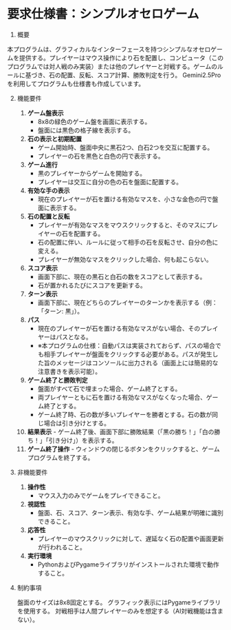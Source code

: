 # 要求仕様書：シンプルオセロゲーム

1. 概要

本プログラムは、グラフィカルなインターフェースを持つシンプルなオセロゲームを提供する。プレイヤーはマウス操作により石を配置し、コンピュータ（このプログラムでは対人戦のみ実装）または他のプレイヤーと対戦する。ゲームのルールに基づき、石の配置、反転、スコア計算、勝敗判定を行う。
Gemini2.5Pro を利用してプログラムも仕様書も作成しています。

2. 機能要件

    1. **ゲーム盤表示**
       - 8x8の緑色のゲーム盤を画面に表示する。
       - 盤面には黒色の格子線を表示する。
    2. **石の表示と初期配置**
       - ゲーム開始時、盤面中央に黒石2つ、白石2つを交互に配置する。
       - プレイヤーの石を黒色と白色の円で表示する。
    3. **ゲーム進行**
       - 黒のプレイヤーからゲームを開始する。
       - プレイヤーは交互に自分の色の石を盤面に配置する。
    4. **有効な手の表示**
       - 現在のプレイヤーが石を置ける有効なマスを、小さな金色の円で盤面に表示する。
    5. **石の配置と反転**
       - プレイヤーが有効なマスをマウスクリックすると、そのマスにプレイヤーの石を配置する。
       - 石の配置に伴い、ルールに従って相手の石を反転させ、自分の色に変える。
       - プレイヤーが無効なマスをクリックした場合、何も起こらない。
    6. **スコア表示**
       - 画面下部に、現在の黒石と白石の数をスコアとして表示する。
       - 石が置かれるたびにスコアを更新する。
    7. **ターン表示**
       - 画面下部に、現在どちらのプレイヤーのターンかを表示する（例：「ターン: 黒」）。
    8. **パス**
       - 現在のプレイヤーが石を置ける有効なマスがない場合、そのプレイヤーはパスとなる。
       - ※本プログラムの仕様：自動パスは実装されておらず、パスの場合でも相手プレイヤーが盤面をクリックする必要がある。パスが発生した旨のメッセージはコンソールに出力される（画面上には簡易的な注意書きを表示可能）。
    9. **ゲーム終了と勝敗判定**
       - 盤面がすべて石で埋まった場合、ゲーム終了とする。
       - 両プレイヤーともに石を置ける有効なマスがなくなった場合、ゲーム終了とする。
       - ゲーム終了時、石の数が多いプレイヤーを勝者とする。石の数が同じ場合は引き分けとする。
    10. **結果表示**
       - ゲーム終了後、画面下部に勝敗結果（「黒の勝ち！」「白の勝ち！」「引き分け」）を表示する。
    11. **ゲーム終了操作**
       - ウィンドウの閉じるボタンをクリックすると、ゲームプログラムを終了する。

3. 非機能要件

    1. **操作性**
       - マウス入力のみでゲームをプレイできること。
    2. **視認性**
       - 盤面、石、スコア、ターン表示、有効な手、ゲーム結果が明確に識別できること。
    3. **応答性**
       - プレイヤーのマウスクリックに対して、遅延なく石の配置や画面更新が行われること。
    4. **実行環境**
       - PythonおよびPygameライブラリがインストールされた環境で動作すること。

4. 制約事項

    盤面のサイズは8x8固定とする。
    グラフィック表示にはPygameライブラリを使用する。
    対戦相手は人間プレイヤーのみを想定する（AI対戦機能は含まない）。